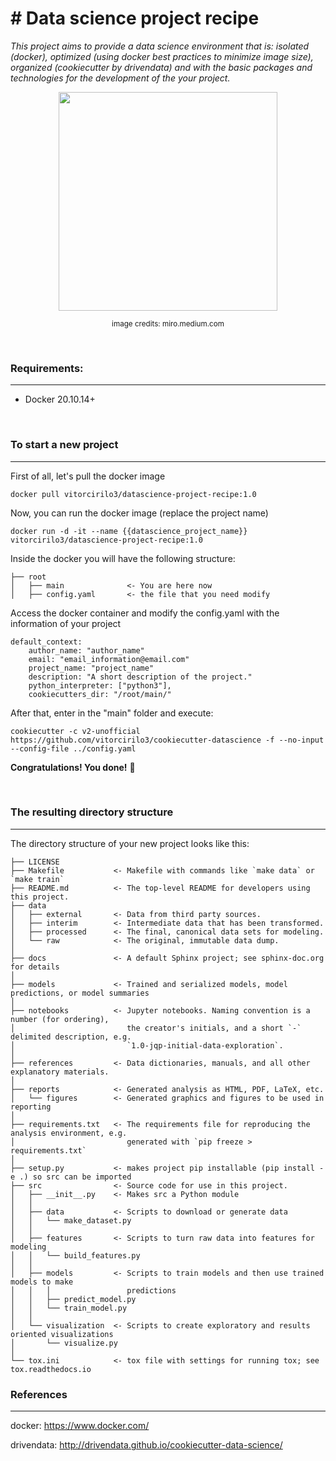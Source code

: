 # # Data science project recipe

_This project aims to provide a data science environment that is: isolated (docker), optimized (using docker best practices to minimize image size), organized (cookiecutter by drivendata) and with the basic packages and technologies for the development of the your project._

<p align="center">
  <img align="center" src="https://miro.medium.com/max/875/1*AhwtYGu-oweotEK-n7uTuA@2x.jpeg" width="350" >
</p>
<p align="center">
  <sub>image credits: miro.medium.com</sup>
</p>

&nbsp;

### Requirements:
-----------
 - Docker 20.10.14+

&nbsp;

### To start a new project
------------

First of all, let's pull the docker image

    docker pull vitorcirilo3/datascience-project-recipe:1.0


Now, you can run the docker image (replace the project name)

    docker run -d -it --name {{datascience_project_name}} vitorcirilo3/datascience-project-recipe:1.0


Inside the docker you will have the following structure:
```
├── root
│   ├── main              <- You are here now
│   ├── config.yaml       <- the file that you need modify
```

Access the docker container and modify the config.yaml with the information of your project
```
default_context:
    author_name: "author_name"
    email: "email_information@email.com"
    project_name: "project_name"
    description: "A short description of the project."
    python_interpreter: ["python3"],
    cookiecutters_dir: "/root/main/"
```

After that, enter in the "main" folder and execute:

    cookiecutter -c v2-unofficial https://github.com/vitorcirilo3/cookiecutter-datascience -f --no-input --config-file ../config.yaml

**Congratulations! You done!** :vulcan_salute:

&nbsp;

### The resulting directory structure
------------

The directory structure of your new project looks like this: 

```
├── LICENSE
├── Makefile           <- Makefile with commands like `make data` or `make train`
├── README.md          <- The top-level README for developers using this project.
├── data
│   ├── external       <- Data from third party sources.
│   ├── interim        <- Intermediate data that has been transformed.
│   ├── processed      <- The final, canonical data sets for modeling.
│   └── raw            <- The original, immutable data dump.
│
├── docs               <- A default Sphinx project; see sphinx-doc.org for details
│
├── models             <- Trained and serialized models, model predictions, or model summaries
│
├── notebooks          <- Jupyter notebooks. Naming convention is a number (for ordering),
│                         the creator's initials, and a short `-` delimited description, e.g.
│                         `1.0-jqp-initial-data-exploration`.
│
├── references         <- Data dictionaries, manuals, and all other explanatory materials.
│
├── reports            <- Generated analysis as HTML, PDF, LaTeX, etc.
│   └── figures        <- Generated graphics and figures to be used in reporting
│
├── requirements.txt   <- The requirements file for reproducing the analysis environment, e.g.
│                         generated with `pip freeze > requirements.txt`
│
├── setup.py           <- makes project pip installable (pip install -e .) so src can be imported
├── src                <- Source code for use in this project.
│   ├── __init__.py    <- Makes src a Python module
│   │
│   ├── data           <- Scripts to download or generate data
│   │   └── make_dataset.py
│   │
│   ├── features       <- Scripts to turn raw data into features for modeling
│   │   └── build_features.py
│   │
│   ├── models         <- Scripts to train models and then use trained models to make
│   │   │                 predictions
│   │   ├── predict_model.py
│   │   └── train_model.py
│   │
│   └── visualization  <- Scripts to create exploratory and results oriented visualizations
│       └── visualize.py
│
└── tox.ini            <- tox file with settings for running tox; see tox.readthedocs.io
```


### References
------------
docker: https://www.docker.com/

drivendata: http://drivendata.github.io/cookiecutter-data-science/
